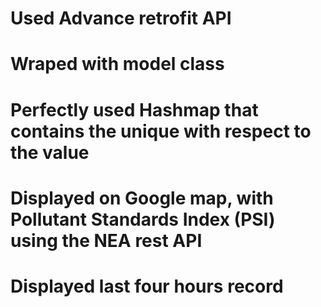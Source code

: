 # Used Advance retrofit API
# Wraped with model class
# Perfectly used Hashmap that contains the unique with respect to the value
# Displayed on Google map, with Pollutant Standards Index (PSI) using the NEA rest API
# Displayed last four hours record
